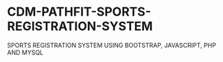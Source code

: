 # CDM-PATHFIT-SPORTS-REGISTRATION-SYSTEM
SPORTS REGISTRATION SYSTEM USING BOOTSTRAP, JAVASCRIPT, PHP AND MYSQL
